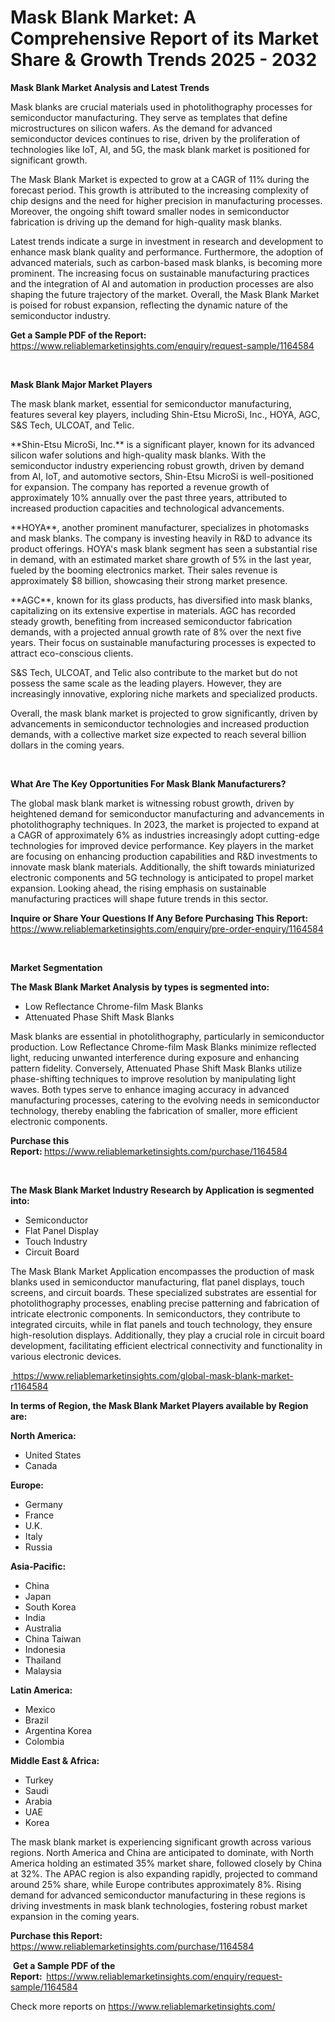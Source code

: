 <p><h1>Mask Blank Market: A Comprehensive Report of its Market Share & Growth Trends 2025 - 2032</h1></p><p><strong>Mask Blank Market Analysis and Latest Trends</strong></p>
<p><p>Mask blanks are crucial materials used in photolithography processes for semiconductor manufacturing. They serve as templates that define microstructures on silicon wafers. As the demand for advanced semiconductor devices continues to rise, driven by the proliferation of technologies like IoT, AI, and 5G, the mask blank market is positioned for significant growth. </p><p>The Mask Blank Market is expected to grow at a CAGR of 11% during the forecast period. This growth is attributed to the increasing complexity of chip designs and the need for higher precision in manufacturing processes. Moreover, the ongoing shift toward smaller nodes in semiconductor fabrication is driving up the demand for high-quality mask blanks. </p><p>Latest trends indicate a surge in investment in research and development to enhance mask blank quality and performance. Furthermore, the adoption of advanced materials, such as carbon-based mask blanks, is becoming more prominent. The increasing focus on sustainable manufacturing practices and the integration of AI and automation in production processes are also shaping the future trajectory of the market. Overall, the Mask Blank Market is poised for robust expansion, reflecting the dynamic nature of the semiconductor industry.</p></p>
<p><strong>Get a Sample PDF of the Report:&nbsp;</strong> <a href="https://www.reliablemarketinsights.com/enquiry/request-sample/1164584?utm_campaign=2143&utm_medium=2&utm_source=Github&utm_content=ia&utm_term=02022025&utm_id=mask-blank">https://www.reliablemarketinsights.com/enquiry/request-sample/1164584</a></p>
<p>&nbsp;</p>
<p><strong>Mask Blank Major Market Players</strong></p>
<p><p>The mask blank market, essential for semiconductor manufacturing, features several key players, including Shin-Etsu MicroSi, Inc., HOYA, AGC, S&S Tech, ULCOAT, and Telic. </p><p>**Shin-Etsu MicroSi, Inc.** is a significant player, known for its advanced silicon wafer solutions and high-quality mask blanks. With the semiconductor industry experiencing robust growth, driven by demand from AI, IoT, and automotive sectors, Shin-Etsu MicroSi is well-positioned for expansion. The company has reported a revenue growth of approximately 10% annually over the past three years, attributed to increased production capacities and technological advancements.</p><p>**HOYA**, another prominent manufacturer, specializes in photomasks and mask blanks. The company is investing heavily in R&D to advance its product offerings. HOYA's mask blank segment has seen a substantial rise in demand, with an estimated market share growth of 5% in the last year, fueled by the booming electronics market. Their sales revenue is approximately $8 billion, showcasing their strong market presence.</p><p>**AGC**, known for its glass products, has diversified into mask blanks, capitalizing on its extensive expertise in materials. AGC has recorded steady growth, benefiting from increased semiconductor fabrication demands, with a projected annual growth rate of 8% over the next five years. Their focus on sustainable manufacturing processes is expected to attract eco-conscious clients.</p><p>S&S Tech, ULCOAT, and Telic also contribute to the market but do not possess the same scale as the leading players. However, they are increasingly innovative, exploring niche markets and specialized products.</p><p>Overall, the mask blank market is projected to grow significantly, driven by advancements in semiconductor technologies and increased production demands, with a collective market size expected to reach several billion dollars in the coming years.</p></p>
<p>&nbsp;</p>
<p><strong>What Are The Key Opportunities For Mask Blank Manufacturers?</strong></p>
<p><p>The global mask blank market is witnessing robust growth, driven by heightened demand for semiconductor manufacturing and advancements in photolithography techniques. In 2023, the market is projected to expand at a CAGR of approximately 6% as industries increasingly adopt cutting-edge technologies for improved device performance. Key players in the market are focusing on enhancing production capabilities and R&D investments to innovate mask blank materials. Additionally, the shift towards miniaturized electronic components and 5G technology is anticipated to propel market expansion. Looking ahead, the rising emphasis on sustainable manufacturing practices will shape future trends in this sector.</p></p>
<p><strong>Inquire or Share Your Questions If Any Before Purchasing This Report:</strong> <a href="https://www.reliablemarketinsights.com/enquiry/pre-order-enquiry/1164584?utm_campaign=2143&utm_medium=2&utm_source=Github&utm_content=ia&utm_term=02022025&utm_id=mask-blank">https://www.reliablemarketinsights.com/enquiry/pre-order-enquiry/1164584</a></p>
<p>&nbsp;</p>
<p><strong>Market Segmentation</strong></p>
<p><strong>The Mask Blank Market Analysis by types is segmented into:</strong></p>
<p><ul><li>Low Reflectance Chrome-film Mask Blanks</li><li>Attenuated Phase Shift Mask Blanks</li></ul></p>
<p><p>Mask blanks are essential in photolithography, particularly in semiconductor production. Low Reflectance Chrome-film Mask Blanks minimize reflected light, reducing unwanted interference during exposure and enhancing pattern fidelity. Conversely, Attenuated Phase Shift Mask Blanks utilize phase-shifting techniques to improve resolution by manipulating light waves. Both types serve to enhance imaging accuracy in advanced manufacturing processes, catering to the evolving needs in semiconductor technology, thereby enabling the fabrication of smaller, more efficient electronic components.</p></p>
<p><strong>Purchase this Report:&nbsp;</strong><a href="https://www.reliablemarketinsights.com/purchase/1164584?utm_campaign=2143&utm_medium=2&utm_source=Github&utm_content=ia&utm_term=02022025&utm_id=mask-blank">https://www.reliablemarketinsights.com/purchase/1164584</a></p>
<p>&nbsp;</p>
<p><strong>The Mask Blank Market Industry Research by Application is segmented into:</strong></p>
<p><ul><li>Semiconductor</li><li>Flat Panel Display</li><li>Touch Industry</li><li>Circuit Board</li></ul></p>
<p><p>The Mask Blank Market Application encompasses the production of mask blanks used in semiconductor manufacturing, flat panel displays, touch screens, and circuit boards. These specialized substrates are essential for photolithography processes, enabling precise patterning and fabrication of intricate electronic components. In semiconductors, they contribute to integrated circuits, while in flat panels and touch technology, they ensure high-resolution displays. Additionally, they play a crucial role in circuit board development, facilitating efficient electrical connectivity and functionality in various electronic devices.</p></p>
<p><a href="https://www.reliablemarketinsights.com/global-mask-blank-market-r1164584?utm_campaign=2143&utm_medium=2&utm_source=Github&utm_content=ia&utm_term=02022025&utm_id=mask-blank">&nbsp;https://www.reliablemarketinsights.com/global-mask-blank-market-r1164584</a></p>
<p><strong>In terms of Region, the Mask Blank Market Players available by Region are:</strong></p>
<p>
    <p> <strong> North America: </strong>
        <ul>
            <li>United States</li>
            <li>Canada</li>
        </ul>
        </p> 
    <p> <strong> Europe: </strong>
        <ul>
            <li>Germany</li>
            <li>France</li>
            <li>U.K.</li>
            <li>Italy</li>
            <li>Russia</li>
        </ul>
        </p> 
    <p> <strong> Asia-Pacific: </strong>
        <ul>
            <li>China</li>
            <li>Japan</li>
            <li>South Korea</li>
            <li>India</li>
            <li>Australia</li>
            <li>China Taiwan</li>
            <li>Indonesia</li>
            <li>Thailand</li>
            <li>Malaysia</li>
        </ul>
        </p> 
    <p> <strong> Latin America: </strong>
        <ul>
            <li>Mexico</li>
            <li>Brazil</li>
            <li>Argentina Korea</li>
            <li>Colombia</li>
        </ul>
        </p> 
    <p> <strong> Middle East & Africa: </strong>
        <ul>
            <li>Turkey</li>
            <li>Saudi</li>
            <li>Arabia</li>
            <li>UAE</li>
            <li>Korea</li>
        </ul>
    </p>
    </p>
<p><p>The mask blank market is experiencing significant growth across various regions. North America and China are anticipated to dominate, with North America holding an estimated 35% market share, followed closely by China at 32%. The APAC region is also expanding rapidly, projected to command around 25% share, while Europe contributes approximately 8%. Rising demand for advanced semiconductor manufacturing in these regions is driving investments in mask blank technologies, fostering robust market expansion in the coming years.</p></p>
<p><strong>Purchase this Report: </strong><a href="https://www.reliablemarketinsights.com/purchase/1164584?utm_campaign=2143&utm_medium=2&utm_source=Github&utm_content=ia&utm_term=02022025&utm_id=mask-blank">https://www.reliablemarketinsights.com/purchase/1164584</a></p>
<p>&nbsp;<strong>Get a Sample PDF of the Report:&nbsp;&nbsp;</strong><a href="https://www.reliablemarketinsights.com/enquiry/request-sample/1164584?utm_campaign=2143&utm_medium=2&utm_source=Github&utm_content=ia&utm_term=02022025&utm_id=mask-blank">https://www.reliablemarketinsights.com/enquiry/request-sample/1164584</a></p>
<p><strong></strong></p>
<p>Check more reports on <a href="https://www.reliablemarketinsights.com/?utm_campaign=2143&utm_medium=2&utm_source=Github&utm_content=ia&utm_term=02022025&utm_id=mask-blank">https://www.reliablemarketinsights.com/</a></p>
